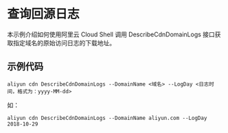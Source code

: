 # 查询回源日志

本示例介绍如何使用阿里云 Cloud Shell 调用 DescribeCdnDomainLogs 接口获取指定域名的原始访问日志的下载地址。

## 示例代码

```
aliyun cdn DescribeCdnDomainLogs --DomainName <域名> --LogDay <日志时间，格式为：yyyy-MM-dd>
```
如：
```
aliyun cdn DescribeCdnDomainLogs --DomainName aliyun.com --LogDay 2018-10-29
```
